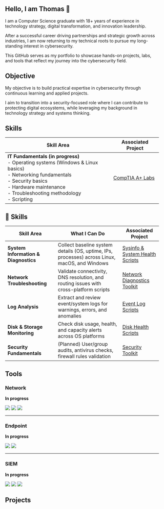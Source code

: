 ## Hello, I am Thomas 👋
<!--
<a href="https://www.linkedin.com/in/thomas-zhuo/"><img src="https://img.shields.io/badge/-LinkedIn-0072b1?&style=for-the-badge&logo=linkedin&logoColor=white" /></a>
-->

I am a Computer Science graduate with 18+ years of experience in technology strategy, digital transformation, and innovation leadership.  

After a successful career driving partnerships and strategic growth across industries, I am now returning to my technical roots to pursue my long-standing interest in cybersecurity.  

This GitHub serves as my portfolio to showcase hands-on projects, labs, and tools that reflect my journey into the cybersecurity field.  

## Objective

My objective is to build practical expertise in cybersecurity through continuous learning and applied projects.  

I aim to transition into a security-focused role where I can contribute to protecting digital ecosystems, while leveraging my background in technology strategy and systems thinking.  

## Skills

| Skill Area      | Associated Project |
|-----------------|--------------------|
| **IT Fundamentals (in progress)** <br> - Operating systems (Windows & Linux basics) <br> - Networking fundamentals <br> - Security basics <br> - Hardware maintenance <br> - Troubleshooting methodology <br> - Scripting | [CompTIA A+ Labs](https://github.com/thomas-zhuo/comptia-a-plus-labs) |

## 🔧 Skills

| Skill Area | What I Can Do | Associated Project |
|------------|---------------|--------------------|
| **System Information & Diagnostics** | Collect baseline system details (OS, uptime, IPs, processes) across Linux, macOS, and Windows | [Sysinfo & System Health Scripts](https://github.com/thomas-zhuo/it-ops-and-security-toolkit/tree/main/scripts/system-health) |
| **Network Troubleshooting** | Validate connectivity, DNS resolution, and routing issues with cross-platform scripts | [Network Diagnostics Toolkit](https://github.com/thomas-zhuo/it-ops-and-security-toolkit/tree/main/scripts/network-diagnostics) |
| **Log Analysis** | Extract and review event/system logs for warnings, errors, and anomalies | [Event Log Scripts](https://github.com/thomas-zhuo/it-ops-and-security-toolkit/tree/main/scripts/log-monitoring) |
| **Disk & Storage Monitoring** | Check disk usage, health, and capacity alerts across OS platforms | [Disk Health Scripts](https://github.com/thomas-zhuo/it-ops-and-security-toolkit/tree/main/scripts/system-health) |
| **Security Fundamentals** | (Planned) User/group audits, antivirus checks, firewall rules validation | [Security Toolkit](https://github.com/thomas-zhuo/it-ops-and-security-toolkit/tree/main/scripts/security) |





<!--
**Foundations**
  - **Networking & Systems:**
    - **Already learned:**
      - **CompTIA A+ fundamentals:** (hardware, OS basics, networking, security)
        - Hardware, operating systems, and troubleshooting basics  
        - Networking and security fundamentals  

    - **In progress:**
      - Wireshark, Nmap

- **General technical skills:**  
  - **Already learnt:**
    - **Programming:** Java, C, C++, Python
    - **Lab setup and virtualization:** VMware

  - **In progress:**
    - **Scripting:** Python, Bash  

**Cybersecurity Concepts**
- **Already learned:**
  - Security fundamentals (malware types, authentication, access control)  
- **In progress:**
  - SOC workflows, threat detection, security automation  



[Provide skills and associated project. Make sure to hyperlink the project - Remove this afterwards]]

| Skill                                         | Associated Project         |
|-----------------------------------------------|----------------------------|
| SIEM Implementation and Log Analysis          | <a href="https://google.com">Detection Lab</a>|
| Network Traffic Monitoring and Attack Detection | <a href="https://google.com">Detection Lab</a>|
| Security Automation with Shuffle SOAR         | SOC Automation Lab|
| Incident Response Planning and Execution      | SOC Automation Lab|
| Case Management with TheHive                  | SOC Automation Lab|
| Scripting and Automation for Threat Mitigation | SOC Automation Lab|
-->

## Tools  

### Network  

**In progress**  
<div>
    <img src="https://img.shields.io/badge/-Wireshark-1679A7?&style=for-the-badge&logo=Wireshark&logoColor=white" />
    <img src="https://img.shields.io/badge/-Suricata-EF3B2D?&style=for-the-badge&logo=Suricata&logoColor=white" />
    <img src="https://img.shields.io/badge/-Zeek-777BB4?&style=for-the-badge&logo=Zeek&logoColor=white" />
</div>

---

### Endpoint  

**In progress**  
<div>
    <img src="https://img.shields.io/badge/-Microsoft_Defender_for_Endpoint-00A4EF?&style=for-the-badge&logo=Microsoft&logoColor=white" />
    <img src="https://img.shields.io/badge/-Velociraptor-4B275F?&style=for-the-badge&logo=Velociraptor&logoColor=white" />
</div>

---

### SIEM  

**In progress**  
<div>
    <img src="https://img.shields.io/badge/-Microsoft_Sentinel-0078D4?&style=for-the-badge&logo=Microsoft&logoColor=white" />
    <img src="https://img.shields.io/badge/-Splunk-000000?&style=for-the-badge&logo=Splunk&logoColor=white" />
    <img src="https://img.shields.io/badge/-Elastic-005571?&style=for-the-badge&logo=Elastic&logoColor=white" />
</div>

<!--
[Provide tools and break them down into categories. Use ChatGPT to help create the link - Remove this afterwards]]

### Network
<div>
    <img src="https://img.shields.io/badge/-Wireshark-1679A7?&style=for-the-badge&logo=Wireshark&logoColor=white" />
    <img src="https://img.shields.io/badge/-Suricata-EF3B2D?&style=for-the-badge&logo=Suricata&logoColor=white" />
    <img src="https://img.shields.io/badge/-Zeek-777BB4?&style=for-the-badge&logo=Zeek&logoColor=white" />
</div>

### Endpoint
<div>
    <img src="https://img.shields.io/badge/-Microsoft_Defender_for_Endpoint-00A4EF?&style=for-the-badge&logo=Microsoft&logoColor=white" />
    <img src="https://img.shields.io/badge/-Velociraptor-4B275F?&style=for-the-badge&logo=Velociraptor&logoColor=white" />
</div>

### SIEM
<div>
    <img src="https://img.shields.io/badge/-Microsoft_Sentinel-0078D4?&style=for-the-badge&logo=Microsoft&logoColor=white" />
    <img src="https://img.shields.io/badge/-Splunk-000000?&style=for-the-badge&logo=Splunk&logoColor=white" />
    <img src="https://img.shields.io/badge/-Elastic-005571?&style=for-the-badge&logo=Elastic&logoColor=white" />
</div>
-->

<!--
## Certifications
[Provide certifications that you have obtained. Use ChatGPT to help create the link - Remove this afterwards]]
<div>
<img src="https://img.shields.io/badge/-Security%2B-FF0000?&style=for-the-badge&logo=CompTIA&logoColor=white" />
<img src="https://img.shields.io/badge/-Network%2B-007ACC?&style=for-the-badge&logo=CompTIA&logoColor=white" />
<img src="https://img.shields.io/badge/-A%2B-4D4D4D?&style=for-the-badge&logo=CompTIA&logoColor=white" />
<img src="https://img.shields.io/badge/-CDSA-006400?&style=for-the-badge&logoColor=white" />
<img src="https://img.shields.io/badge/-CCD-000080?&style=for-the-badge&logoColor=white" />
</div>
-->

## Projects
<!--
- Detection Lab
- SOC Automation Project
-->
